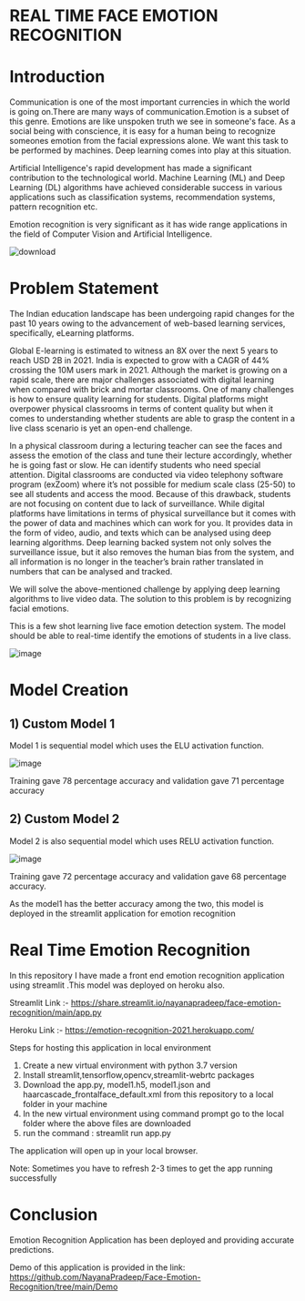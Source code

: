 # REAL TIME FACE EMOTION RECOGNITION


# Introduction

Communication is one of the most important currencies in which the world is going on.There are many ways of communication.Emotion is a subset of this genre. Emotions are like unspoken truth we see in someone's face. As a social being with conscience, it is easy for a human being to recognize someones emotion from the facial expressions alone.
We want this task to be performed by machines. Deep learning comes into play at this situation.

Artificial Intelligence's rapid development has made a significant contribution to the technological world. Machine Learning (ML) and Deep Learning (DL) algorithms have achieved considerable success in various applications such as classification systems, recommendation systems, pattern recognition etc. 


Emotion recognition is very significant as it has wide range applications in the field of Computer Vision and Artificial Intelligence.


 
![download](https://user-images.githubusercontent.com/88419896/146048598-362d373a-f5a8-42d1-8ade-5f5b282ccd3c.png)
 
 
 # Problem Statement
 
 The Indian education landscape has been undergoing rapid changes for the past 10 years owing to the advancement of web-based learning services, specifically, eLearning platforms.

Global E-learning is estimated to witness an 8X over the next 5 years to reach USD 2B in 2021. India is expected to grow with a CAGR of 44% crossing the 10M users mark in 2021. Although the market is growing on a rapid scale, there are major challenges associated with digital learning when compared with brick and mortar classrooms. One of many challenges is how to ensure quality learning for students. Digital platforms might overpower physical classrooms in terms of content quality but when it comes to understanding whether students are able to grasp the content in a live class scenario is yet an open-end challenge.

In a physical classroom during a lecturing teacher can see the faces and assess the emotion of the class and tune their lecture accordingly, whether he is going fast or slow. He can identify students who need special attention. Digital classrooms are conducted via video telephony software program (exZoom) where it’s not possible for medium scale class (25-50) to see all students and access the mood. Because of this drawback, students are not focusing on content due to lack of surveillance. While digital platforms have limitations in terms of physical surveillance but it comes with the power of data and machines which can work for you. It provides data in the form of video, audio, and texts which can be analysed using deep learning algorithms. Deep learning backed system not only solves the surveillance issue, but it also removes the human bias from the system, and all information is no longer in the teacher’s brain rather translated in numbers that can be analysed and tracked.


We will solve the above-mentioned challenge by applying deep learning algorithms to live video data. The solution to this problem is by recognizing facial emotions.

This is a few shot learning live face emotion detection system. The model should be able to real-time identify the emotions of students in a live class.

![image](https://user-images.githubusercontent.com/88419896/146051028-83114199-a076-4954-9744-1a4fdd941ab8.png)


# Model Creation

## 1) Custom Model 1

Model 1 is sequential model which uses the ELU activation function.

![image](https://user-images.githubusercontent.com/88419896/146051656-228ea429-ea80-4d0c-ac06-2536a13bd902.png)

Training gave 78 percentage accuracy and validation gave 71 percentage accuracy


## 2) Custom Model 2

Model 2 is also sequential model which uses RELU activation function.

![image](https://user-images.githubusercontent.com/88419896/146051721-39e23d3e-3822-488d-8f1a-30404c7988b3.png)

Training gave 72 percentage accuracy and validation gave 68 percentage accuracy.

As the model1 has the better accuracy among the two, this model is deployed in the streamlit application for emotion recognition


# Real Time Emotion Recognition

In this repository I have made a front end emotion recognition application using streamlit .This model was deployed on heroku also.

Streamlit Link :- https://share.streamlit.io/nayanapradeep/face-emotion-recognition/main/app.py

Heroku Link :- https://emotion-recognition-2021.herokuapp.com/


Steps for hosting this application in local environment
1) Create a new virtual environment with python 3.7 version
2) Install streamlit,tensorflow,opencv,streamlit-webrtc packages 
3) Download the app.py, model1.h5, model1.json and haarcascade_frontalface_default.xml from this repository to a local folder in your machine
4) In the new virtual environment using command prompt go to the local folder where the above files are downloaded
5) run the command : streamlit run app.py

The application will open up in your local browser.

Note: Sometimes you have to refresh 2-3 times to get the app running successfully


# Conclusion

Emotion Recognition Application has been deployed and providing accurate predictions.

Demo of this application is provided in the link: https://github.com/NayanaPradeep/Face-Emotion-Recognition/tree/main/Demo






